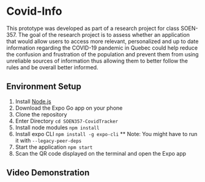 
#  Covid-Info

This prototype was developed as part of a research project for class SOEN-357. The goal of the research project is to assess whether an application that would allow users to access more relevant, personalized and up to date information regarding the COVID-19 pandemic in Quebec could help reduce the confusion and frustration of the population and prevent them from using unreliable sources of information thus allowing them to better follow the rules and be overall better informed. 

## Environment Setup
1. Install [Node.js](https://nodejs.org/en/download/)
2. Download the Expo Go app on your phone
3. Clone the repository
4. Enter Directory
`cd SOEN357-CovidTracker`
5. Install node modules
`npm install`
6. Install expo CLI
`npm install -g expo-cli`
** Note: You might have to run it with `--legacy-peer-deps`
7. Start the application
`npm start`
9. Scan the QR code displayed on the terminal and open the Expo app

## Video Demonstration

